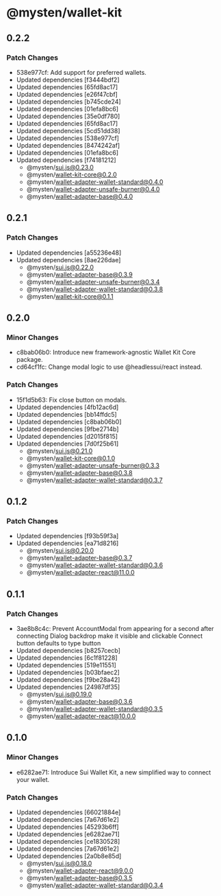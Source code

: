 # @mysten/wallet-kit

## 0.2.2

### Patch Changes

- 538e977cf: Add support for preferred wallets.
- Updated dependencies [f3444bdf2]
- Updated dependencies [65fd8ac17]
- Updated dependencies [e26f47cbf]
- Updated dependencies [b745cde24]
- Updated dependencies [01efa8bc6]
- Updated dependencies [35e0df780]
- Updated dependencies [65fd8ac17]
- Updated dependencies [5cd51dd38]
- Updated dependencies [538e977cf]
- Updated dependencies [8474242af]
- Updated dependencies [01efa8bc6]
- Updated dependencies [f74181212]
  - @mysten/sui.js@0.23.0
  - @mysten/wallet-kit-core@0.2.0
  - @mysten/wallet-adapter-wallet-standard@0.4.0
  - @mysten/wallet-adapter-unsafe-burner@0.4.0
  - @mysten/wallet-adapter-base@0.4.0

## 0.2.1

### Patch Changes

- Updated dependencies [a55236e48]
- Updated dependencies [8ae226dae]
  - @mysten/sui.js@0.22.0
  - @mysten/wallet-adapter-base@0.3.9
  - @mysten/wallet-adapter-unsafe-burner@0.3.4
  - @mysten/wallet-adapter-wallet-standard@0.3.8
  - @mysten/wallet-kit-core@0.1.1

## 0.2.0

### Minor Changes

- c8bab06b0: Introduce new framework-agnostic Wallet Kit Core package.
- cd64cf1fc: Change modal logic to use @headlessui/react instead.

### Patch Changes

- 15f1d5b63: Fix close button on modals.
- Updated dependencies [4fb12ac6d]
- Updated dependencies [bb14ffdc5]
- Updated dependencies [c8bab06b0]
- Updated dependencies [9fbe2714b]
- Updated dependencies [d2015f815]
- Updated dependencies [7d0f25b61]
  - @mysten/sui.js@0.21.0
  - @mysten/wallet-kit-core@0.1.0
  - @mysten/wallet-adapter-unsafe-burner@0.3.3
  - @mysten/wallet-adapter-base@0.3.8
  - @mysten/wallet-adapter-wallet-standard@0.3.7

## 0.1.2

### Patch Changes

- Updated dependencies [f93b59f3a]
- Updated dependencies [ea71d8216]
  - @mysten/sui.js@0.20.0
  - @mysten/wallet-adapter-base@0.3.7
  - @mysten/wallet-adapter-wallet-standard@0.3.6
  - @mysten/wallet-adapter-react@11.0.0

## 0.1.1

### Patch Changes

- 3ae8b8c4c: Prevent AccountModal from appearing for a second after connecting
  Dialog backdrop make it visible and clickable
  Connect button defaults to type button
- Updated dependencies [b8257cecb]
- Updated dependencies [6c1f81228]
- Updated dependencies [519e11551]
- Updated dependencies [b03bfaec2]
- Updated dependencies [f9be28a42]
- Updated dependencies [24987df35]
  - @mysten/sui.js@0.19.0
  - @mysten/wallet-adapter-base@0.3.6
  - @mysten/wallet-adapter-wallet-standard@0.3.5
  - @mysten/wallet-adapter-react@10.0.0

## 0.1.0

### Minor Changes

- e6282ae71: Introduce Sui Wallet Kit, a new simplified way to connect your wallet.

### Patch Changes

- Updated dependencies [66021884e]
- Updated dependencies [7a67d61e2]
- Updated dependencies [45293b6ff]
- Updated dependencies [e6282ae71]
- Updated dependencies [ce1830528]
- Updated dependencies [7a67d61e2]
- Updated dependencies [2a0b8e85d]
  - @mysten/sui.js@0.18.0
  - @mysten/wallet-adapter-react@9.0.0
  - @mysten/wallet-adapter-base@0.3.5
  - @mysten/wallet-adapter-wallet-standard@0.3.4
